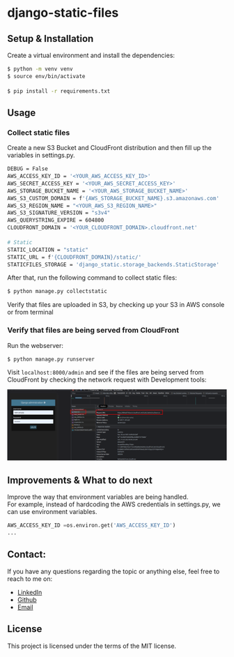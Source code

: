 # django-static-files


## Setup & Installation

Create a virtual environment and install the dependencies:

```bash
$ python -m venv venv
$ source env/bin/activate

$ pip install -r requirements.txt
```

## Usage

### Collect static files

Create a new S3 Bucket and CloudFront distribution and then fill up the variables in settings.py.

```bash
DEBUG = False
AWS_ACCESS_KEY_ID = '<YOUR_AWS_ACCESS_KEY_ID>'
AWS_SECRET_ACCESS_KEY = '<YOUR_AWS_SECRET_ACCESS_KEY>'
AWS_STORAGE_BUCKET_NAME = '<YOUR_AWS_STORAGE_BUCKET_NAME>'
AWS_S3_CUSTOM_DOMAIN = f'{AWS_STORAGE_BUCKET_NAME}.s3.amazonaws.com'
AWS_S3_REGION_NAME = "<YOUR_AWS_S3_REGION_NAME>"
AWS_S3_SIGNATURE_VERSION = "s3v4"
AWS_QUERYSTRING_EXPIRE = 604800
CLOUDFRONT_DOMAIN = '<YOUR_CLOUDFRONT_DOMAIN>.cloudfront.net'

# Static
STATIC_LOCATION = "static"
STATIC_URL = f'{CLOUDFRONT_DOMAIN}/static/'
STATICFILES_STORAGE = 'django_static.storage_backends.StaticStorage'
```
 After that, run the
following command to collect static files:
```bash
$ python manage.py collectstatic
```

Verify that files are uploaded in S3, by checking up your S3 in AWS console or from terminal
### Verify that files are being served from CloudFront

Run the webserver:
```bash
$ python manage.py runserver
```
Visit `localhost:8000/admin` and see if the files are being served from CloudFront by checking the network request with Development tools:

![img.png](img.png)


## Improvements & What to do next
Improve the way that environment variables are being handled. </br>
For example, instead of hardcoding the AWS credentials in settings.py, we can use environment variables. </br>
```python
AWS_ACCESS_KEY_ID =os.environ.get('AWS_ACCESS_KEY_ID')
...
```

## Contact:

If you have any questions regarding the topic or anything else, feel free to reach to me on: </br>

* [LinkedIn](https://www.linkedin.com/in/valon-januzaj-b02692187/) </br>
* [Github](https://github.com/vjanz) </br>
* [Email](mailto:valon.januzaj98@gmail.com)

## License

This project is licensed under the terms of the MIT license.

